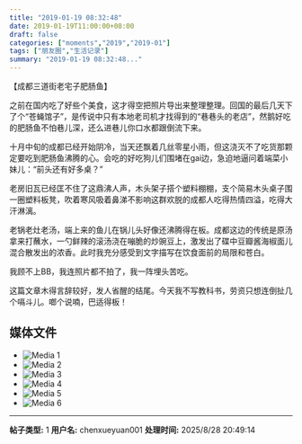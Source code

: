 ```yaml
---
title: "2019-01-19 08:32:48"
date: 2019-01-19T11:00:00+08:00
draft: false
categories: ["moments","2019","2019-01"]
tags: ["朋友圈","生活记录"]
summary: "2019-01-19 08:32:48..."
---
```


【成都三道街老宅子肥肠鱼】

之前在国内吃了好些个美食，这才得空把照片导出来整理整理。回国的最后几天下了个“苍蝇馆子”，是传说中只有本地老司机才找得到的“巷巷头的老店”，然鹅好吃的肥肠鱼不怕巷儿深，还么进巷儿你口水都跟倒流下来。

十月中旬的成都已经开始阴冷，当天还飘着几丝零星小雨，但这浇灭不了吃货那颗定要吃到肥肠鱼沸腾的心。会吃的好吃狗儿们围堵在gai边，急迫地逼问着端菜小妹儿：“前头还有好多桌？”

老房旧瓦已经匡不住了这鼎沸人声，木头架子搭个塑料棚棚，支个简易木头桌子围一圈塑料板凳，吹着寒风吸着鼻涕不影响这群欢脱的成都人吃得热情四溢，吃得大汗淋漓。

老锅老灶老汤，端上来的鱼儿在锅儿头好像还沸腾得在板。成都这边的传统是原汤拿来打蘸水，一勺鲜辣的滚汤浇在嘣脆的炒豌豆上，激发出了碟中豆瓣酱海椒面儿混合散发出的浓香。此时我充分感受到文字描写在饮食面前的局限和苍白。

我顾不上BB，我连照片都不拍了，我一阵埋头苦吃。

这篇文章木得言辞较好，发人省醒的结尾。今天我不写教科书，劳资只想连倒扯几个嗝斗儿。啷个说喃，巴适得板！

## 媒体文件

- ![Media 1](/Moments/photos/2019-01-19/201901190832480.jpg)
- ![Media 2](/Moments/photos/2019-01-19/201901190832481.jpg)
- ![Media 3](/Moments/photos/2019-01-19/201901190832482.jpg)
- ![Media 4](/Moments/photos/2019-01-19/201901190832483.jpg)
- ![Media 5](/Moments/photos/2019-01-19/201901190832484.jpg)
- ![Media 6](/Moments/photos/2019-01-19/201901190832485.jpg)

---

**帖子类型:** 1
**用户名:** chenxueyuan001
**处理时间:** 2025/8/28 20:49:14